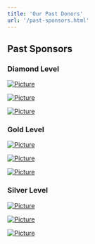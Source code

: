 ```yaml
---
title: 'Our Past Donors'
url: '/past-sponsors.html'
---
```


## Past Sponsors

### Diamond Level

[![Picture](images/uploads/1/0/6/6/106663517/editor/1280px-booking-com-logo-svg.png%3F1544373097)](https://www.booking.com)

[![Picture](images/uploads/1/0/6/6/106663517/published/cpanel-logo-svg.png%3F1544373226)](https://cpanel.com)

[![Picture](images/uploads/1/0/6/6/106663517/published/craigslist-logo.png%3F1544373241)](https://www.craigslist.org)

### Gold Level

[![Picture](images/uploads/1/0/6/6/106663517/published/assurant-logo_1.png%3F1544375606)](https://www.assurant.com)

[![Picture](images/uploads/1/0/6/6/106663517/published/bluehost.png%3F1544375621)](https://www.bluehost.com/)

[![Picture](images/uploads/1/0/6/6/106663517/published/gsg-logo-large.png%3F1544375616)](https://www.grantstreet.com)

### Silver Level

[![Picture](images/uploads/1/0/6/6/106663517/published/ii-logo-250x250-r2015.png%3F1544374002)](https://www.iinteractive.com)

[![Picture](images/uploads/1/0/6/6/106663517/published/camelia-logo.png%3F1544374013)](https://perl6.org)

[![Picture](images/uploads/1/0/6/6/106663517/published/rshughes.png%3F1544374105)](https://www.rshughes.com/)
